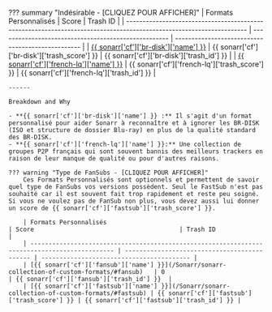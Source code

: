 ??? summary "Indésirable - [CLIQUEZ POUR AFFICHER]"
    | Formats Personnalisés                                                                                               | Score                                                | Trash ID                                          |
    | ------------------------------------------------------------------------------------------------------------------- | ---------------------------------------------------- | ------------------------------------------------- |
    | [{{ sonarr['cf']['br-disk']['name'] }}](/Sonarr/sonarr-collection-of-custom-formats/#br-disk)                       | {{ sonarr['cf']['br-disk']['trash_score'] }}         | {{ sonarr['cf']['br-disk']['trash_id'] }}         |
    | [{{ sonarr['cf']['french-lq']['name'] }}](/Sonarr/sonarr-collection-of-custom-formats/#fr-lq)                       | {{ sonarr['cf']['french-lq']['trash_score'] }}       | {{ sonarr['cf']['french-lq']['trash_id'] }}       |

    ------

    Breakdown and Why

    - **{{ sonarr['cf']['br-disk']['name'] }} :** Il s'agit d'un format personnalisé pour aider Sonarr à reconnaître et à ignorer les BR-DISK (ISO et structure de dossier Blu-ray) en plus de la qualité standard des BR-DISK.
    - **{{ sonarr['cf']['french-lq']['name'] }}:** Une collection de groupes P2P français qui sont souvent bannis des meilleurs trackers en raison de leur manque de qualité ou pour d'autres raisons.

    ??? warning "Type de FanSubs - [CLIQUEZ POUR AFFICHER]"
        Ces Formats Personnalisés sont optionnels et permettent de savoir quel type de FanSubs vos versions possèdent. Seul le FastSub n'est pas souhaité car il est souvent fait trop rapidement et reste peu soigné. Si vous ne voulez pas de FanSub non plus, vous devez aussi lui donner un score de {{ sonarr['cf']['fastsub']['trash_score'] }}.

        | Formats Personnalisés                                                                         | Score                                        | Trash ID                                  |
        | --------------------------------------------------------------------------------------------- | -------------------------------------------- | ----------------------------------------- |
        | [{{ sonarr['cf']['fansub']['name'] }}](/Sonarr/sonarr-collection-of-custom-formats/#fansub)   | 0                                            | {{ sonarr['cf']['fansub']['trash_id'] }}  |
        | [{{ sonarr['cf']['fastsub']['name'] }}](/Sonarr/sonarr-collection-of-custom-formats/#fastsub) | {{ sonarr['cf']['fastsub']['trash_score'] }} | {{ sonarr['cf']['fastsub']['trash_id'] }} |
